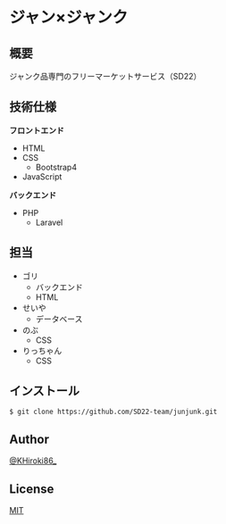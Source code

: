 # ジャン×ジャンク
## 概要

ジャンク品専門のフリーマーケットサービス（SD22）

## 技術仕様

**フロントエンド**

- HTML
- CSS
    - Bootstrap4
- JavaScript

**バックエンド**

- PHP
    - Laravel

## 担当
- ゴリ
    - バックエンド
    - HTML
- せいや
    - データベース
- のぶ
    - CSS
- りっちゃん
    - CSS

## インストール

```
$ git clone https://github.com/SD22-team/junjunk.git
```

## Author

[@KHiroki86_](https://twitter.com/KHiroki86_)

## License

[MIT](http://b4b4r07.mit-license.org)
